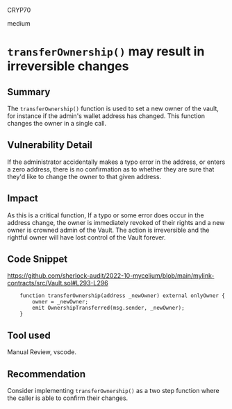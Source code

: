 CRYP70

medium

# `transferOwnership()` may result in irreversible changes

## Summary
The `transferOwnership()` function is used to set a new owner of the vault, for instance if the admin's wallet address has changed. This function changes the owner in a single call. 

## Vulnerability Detail
If the administrator accidentally makes a typo error in the address, or enters a zero address, there is no confirmation as to whether they are sure that they'd like to change the owner to that given address. 

## Impact
As this is a critical function, If a typo or some error does occur in the address change, the owner is immediately revoked of their rights and a new owner is crowned admin of the Vault. The action is irreversible and the rightful owner will have lost control of the Vault forever. 

## Code Snippet
https://github.com/sherlock-audit/2022-10-mycelium/blob/main/mylink-contracts/src/Vault.sol#L293-L296
```solidity
    function transferOwnership(address _newOwner) external onlyOwner {
        owner = _newOwner;
        emit OwnershipTransferred(msg.sender, _newOwner);
    }
```

## Tool used
Manual Review, vscode.

## Recommendation
Consider implementing `transferOwnership()` as a two step function where the caller is able to confirm their changes.  
